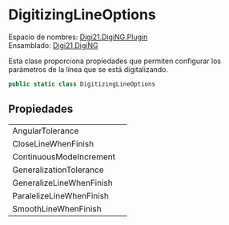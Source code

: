 # DigitizingLineOptions

Espacio de nombres: [Digi21.DigiNG.Plugin](../../)  
Ensamblado: [Digi21.DigiNG](../../../digi21.diging/)

Esta clase proporciona propiedades que permiten configurar los parámetros de la línea que se está digitalizando.

```csharp
public static class DigitizingLineOptions
```

## Propiedades

|  |  |
| :--- | :--- |
| AngularTolerance |  |
| CloseLineWhenFinish |  |
| ContinuousModeIncrement |  |
| GeneralizationTolerance |  |
| GeneralizeLineWhenFinish |  |
| ParalelizeLineWhenFinish |  |
| SmoothLineWhenFinish |  |

